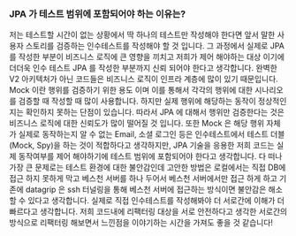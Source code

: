 ### JPA 가 테스트 범위에 포함되어야 하는 이유는?


저는 테스트할 시간이 없는 상황에서 딱 하나의 테스트만 작성해야 한다면 앞서 말한 사용자 스토리를 검증하는 인수테스트를 작성해야 할 것 입니다.
그 과정에서 실제로 JPA 를 작성한 부분이 비즈니스 로직에 큰 영향을 끼치고 저희가 제어 해야하는 대상 이기에 더더욱 인수 테스트 JPA 를 작성한 부분까지 신뢰 되어야 한다고 생각합니다. 완벽한 V2 아키텍처가 아닌 코드들은 비즈니스 로직이 인프라 계층에 많이 있기 때문입니다.
Mock 이란 행위를 검증하기 위한 용도 이며 이를 통해서 각각의 행위에 대한 시나리오를 검증할 때 작성할 때 많이 사용합니다. 하지만 실제 행위에 해당하는 동작이 정상적인지는 확인하지 못하는 단점이 있습니다. 따라서 JPA 에 대해서 행위만 검증한다는 것은 비즈니스 로직에 대한 신뢰도가 많이 떨어질 것 입니다.
또한 Mock 은 해당 행위 자체가 실제로 동작하는지 알 수 없는 Email, 소셜 로그인 등은 인수테스트에서 테스트 더블(Mock, Spy)을 하는 것이 적합하다고 생각하지만, JPA 기술을 응용한 저희 코드는 실제 동작여부를 제어 해야하기에 테스트 범위에 포함되어야 한다고 생각합니다.
다 떠나 가장 큰 문제로는 테스트 환경에 대한 불안감인데 고안한 방법은 로컬에서는 직접 DB에 접근 하지 못하게 막고 베스천 서버를 하나 두어서 베스천 서버에서만 접근 하게 하고 기존에 datagrip 은 ssh 터널링을 통해 베스천 서버에 접근하는 방식이면 불안감은 해소할 수 있다고 생각합니다.
실제로 직접 인수테스트를 작성해봐야 더 서로간에 이해가 더 빠르다고 생각합니다. 저희 코드내에 리팩터링 대상을 서로 안전하다고 생각한 서로간의 방식으로 리팩터링 해보면서 느낀점을 이야기하는 시간을 가져도 좋을 것 같습니다!
